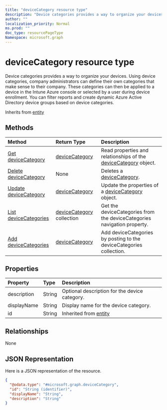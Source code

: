 ```yaml
---
title: "deviceCategory resource type"
description: "Device categories provides a way to organize your devices. Using device categories, company administrators can define their own categories that make sense to their company. These categories can then be applied to a device in the Intune Azure console or selected by a user during device enrollment. You can filter reports and create dynamic Azure Active Directory device groups based on device categories."
author: ""
localization_priority: Normal
ms.prod: ""
doc_type: resourcePageType
Namespace: microsoft.graph
---
```



# deviceCategory resource type

Device categories provides a way to organize your devices. Using device categories, company administrators can define their own categories that make sense to their company. These categories can then be applied to a device in the Intune Azure console or selected by a user during device enrollment. You can filter reports and create dynamic Azure Active Directory device groups based on device categories.


Inherits from [entity](../resources/entity.md)

## Methods
|Method|Return Type|Description|
|:---|:---|:---|
|[Get deviceCategory](../api/devicecategory-get.md)|[deviceCategory](../resources/deviceCategory.md)|Read properties and relationships of the [deviceCategory](../resources/devicecategory.md) object.|
|[Delete deviceCategory](../api/devicecategory-delete.md)|None|Deletes a [deviceCategory](../resources/devicecategory.md).|
|[Update deviceCategory](../api/devicecategory-update.md)|[deviceCategory](../resources/deviceCategory.md)|Update the properties of a [deviceCategory](../resources/devicecategory.md) object.|
|[List deviceCategories](../api/devicemanagement-list-devicecategories.md)|[deviceCategory](../resources/deviceCategory.md) collection|Get the deviceCategories from the deviceCategories navigation property.|
|[Add deviceCategories](../api/devicemanagement-post-devicecategories.md)|[deviceCategory](../resources/deviceCategory.md)|Add deviceCategories by posting to the deviceCategories collection.|

## Properties
|Property|Type|Description|
|:---|:---|:---|
|description|String|Optional description for the device category.|
|displayName|String|Display name for the device category.|
|id|String| Inherited from [entity](../resources/entity.md)|

## Relationships
None

## JSON Representation
Here is a JSON representation of the resource.
<!-- {
  "blockType": "resource",
  "keyProperty": "id",
  "@odata.type": "microsoft.graph.deviceCategory",
  "baseType": "microsoft.graph.entity",
  "openType": false
}
-->
``` json
{
  "@odata.type": "#microsoft.graph.deviceCategory",
  "id": "String (identifier)",
  "displayName": "String",
  "description": "String"
}
```

